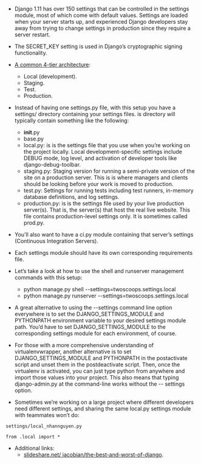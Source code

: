 - Django 1.11 has over 150 settings that can be controlled in the settings module, most of which come with default values. Settings are loaded when your server starts up, and experienced Django developers stay away from trying to change settings in production since they require a server restart.

- The SECRET_KEY setting is used in Django’s cryptographic signing functionality.

- [A common 4-tier architecture](https://en.wikipedia.org/wiki/Deployment_environment):
  - Local (development).
  - Staging.
  - Test.
  - Production.
  
- Instead of having one settings.py file, with this setup you have a settings/ directory containing your settings files.  is directory will typically contain something like the following:
  - __init__.py
  - base.py
  - local.py: is is the settings file that you use when you’re working on the project locally. Local development-specific settings include DEBUG mode, log level, and activation of developer tools like django-debug-toolbar.
  - staging.py: Staging version for running a semi-private version of the site on a production server. This is is where managers and clients should be looking before your work is moved to production.
  - test.py: Settings for running tests including test runners, in-memory database definitions, and log settings.
  - production.py:  is is the settings file used by your live production server(s). That is, the server(s) that host the real live website. This file contains production-level settings only. It is sometimes called prod.py.
  
- You’ll also want to have a ci.py module containing that server’s settings (Continuous Integration Servers).

- Each settings module should have its own corresponding requirements file.

- Let’s take a look at how to use the shell and runserver management commands with this setup:
  - python manage.py shell --settings=twoscoops.settings.local
  - python manage.py runserver --settings=twoscoops.settings.local
  
- A great alternative to using the --settings command line option everywhere is to set the DJANGO_SETTINGS_MODULE and PYTHONPATH environment variable to your desired settings module path. You’d have to set DJANGO_SETTINGS_MODULE to the corresponding settings module for each environment, of course.

- For those with a more comprehensive understanding of virtualenvwrapper, another alternative is to set DJANGO_SETTINGS_MODULE and PYTHONPATH in the postactivate script and unset them in the postdeactivate script. Then, once the virtualenv is activated, you can just type python from anywhere and import those values into your project. This also means that typing django-admin.py at the command-line works without the -- settings option.

- Sometimes we’re working on a large project where different developers need different settings, and sharing the same local.py settings module with teammates won’t do:
```
settings/local_nhannguyen.py

from .local import *
```
  
- Additional links:
  - [slideshare.net/ jacobian/the-best-and-worst-of-django](https://www.slideshare.net/jacobian/the-best-and-worst-of-django/17-Theeverythingisa_antipattern).
